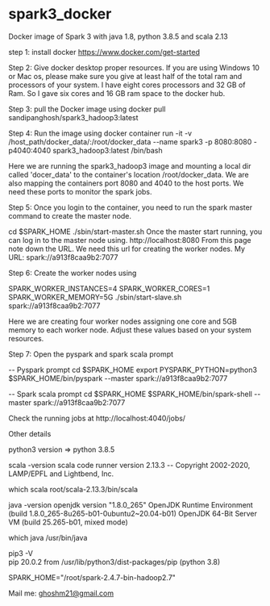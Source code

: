 # spark3_docker
Docker image of Spark 3 with java 1.8, python 3.8.5 and scala 2.13

step 1: install docker
https://www.docker.com/get-started

Step 2: Give docker desktop proper resources.
If you are using Windows 10 or Mac os, please make sure you give at least half of the total ram and processors of your system.
I have eight cores processors and 32 GB of Ram. So I gave six cores and 16 GB ram space to the docker hub.

Step 3: pull the Docker image using
docker pull sandipanghosh/spark3_hadoop3:latest

Step 4: Run the image using 
docker container run -it -v /host_path/docker_data/:/root/docker_data --name spark3 -p 8080:8080 -p4040:4040 spark3_hadoop3:latest /bin/bash

Here we are running the spark3_hadoop3 image and mounting a local dir called 'docer_data' to the container's location /root/docker_data.
We are also mapping the containers port 8080 and 4040 to the host ports.
We need these ports to monitor the spark jobs.

Step 5: Once you login to the container, you need to run the spark master command to create the master node. 

cd $SPARK_HOME
./sbin/start-master.sh
Once the master start running, you can log in to the master node using.
http://localhost:8080
From this page note down the URL. We need this url for creating the worker nodes.
My URL: spark://a913f8caa9b2:7077

Step 6: Create the worker nodes using 

SPARK_WORKER_INSTANCES=4 SPARK_WORKER_CORES=1 SPARK_WORKER_MEMORY=5G ./sbin/start-slave.sh spark://a913f8caa9b2:7077

Here we are creating four worker nodes assigning one core and 5GB memory to each worker node.
Adjust these values based on your system resources.

Step 7: Open the pyspark and spark scala prompt

-- Pyspark prompt
cd $SPARK_HOME
export PYSPARK_PYTHON=python3
$SPARK_HOME/bin/pyspark --master spark://a913f8caa9b2:7077

-- Spark scala prompt
cd $SPARK_HOME
$SPARK_HOME/bin/spark-shell --master spark://a913f8caa9b2:7077

Check the running jobs at
http://localhost:4040/jobs/

Other details

python3 version => python 3.8.5

scala -version
scala code runner version 2.13.3 -- Copyright 2002-2020, LAMP/EPFL and Lightbend, Inc.

which scala
root/scala-2.13.3/bin/scala

java -version
openjdk version "1.8.0_265"
OpenJDK Runtime Environment (build 1.8.0_265-8u265-b01-0ubuntu2~20.04-b01)
OpenJDK 64-Bit Server VM (build 25.265-b01, mixed mode)

which java
/usr/bin/java

pip3 -V      
pip 20.0.2 from /usr/lib/python3/dist-packages/pip (python 3.8)

SPARK_HOME="/root/spark-2.4.7-bin-hadoop2.7"

Mail me: ghoshm21@gmail.com






